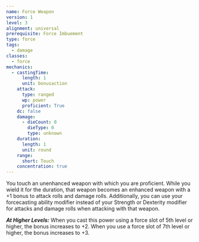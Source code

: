 ```yaml
---
name: Force Weapon
version: 1
level: 3
alignment: universal
prerequisite: Force Imbuement
type: force
tags:
  - damage
classes:
  - force
mechanics:
  - castingTime:
      length: 1
      unit: bonusaction
    attack:
      type: ranged
      wp: power
      proficient: True
    dc: false
    damage:
      - dieCount: 0
        dieType: 0
        type: unknown
    duration:
      length: 1
      unit: round
    range:
      short: Touch
    concentration: true
---
```

You touch an unenhanced weapon with which you are proficient. While you wield it for the duration, that weapon becomes an enhanced weapon with a +1 bonus to attack rolls and damage rolls. Additionally, you can use your forcecasting ability modifier instead of your Strength or Dexterity modifier for attacks and damage rolls when attacking with that weapon.

***__At Higher Levels__:*** When you cast this power using a force slot of 5th level or higher, the bonus increases to +2. When you use a force slot of 7th level or higher, the bonus increases to +3.
    
